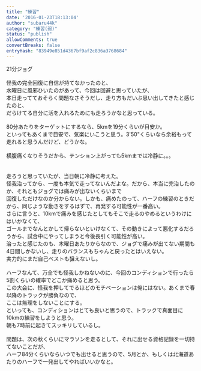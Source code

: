 ```yaml
---
title: "練習"
date: '2016-01-23T18:13:04'
author: "subaru44k"
category: "練習(弱)"
status: "publish"
allowComments: true
convertBreaks: false
entryHash: "83949e851d4367bf9af2c836a3768684"
---
```

21分ジョグ<br>
<br>
怪我の完全回復に自信が持てなかったのと、<br>
水曜日に風邪ひいたのがあって、今回は回避と思っていたが、<br>
本日走ってておそらく問題なさそうだし、走り方もだいぶ思い出してきたと感じたのと、<br>
だらけてる自分に活を入れるためにも走ろうかなと思っている。<br>
<br>
80分あたりをターゲットにするなら、5kmを19分くらいが目安か。<br>
といってもあくまで目安で、気楽にいこうと思う。3'50"くらいなら余裕もって走れると思うんだけど、どうかな。<br>
<br>
横腹痛くなりそうだから、テンション上がっても5kmまでは冷静に。。。<br>
<br>
<br>
走ろうと思っていたが、当日朝に冷静に考えた。<br>
怪我治ってから、一度も本気で走ってないんだよな。だから、本当に完治したのか、それともジョグでは痛みが出ないくらいまで<br>
回復しただけなのか分からない。しかも、痛めたのって、ハーフの練習のときだから、同じような動きをするはずで、再発する可能性が一番高い。<br>
さらに言うと、10kmで痛みを感じたとしてもそこで走るのやめるというわけにはいかなくて、<br>
ゴールまでなんとかして帰らないといけなくて、その動きによって悪化するだろうから、試合中にやってしまうと今後長引く可能性が高い。<br>
治ったと感じたのも、木曜日あたりからなので、ジョグで痛みが出てない期間も4日間しかないし、走りのバランスもちゃんと戻ったとはいえない。<br>
実力的にまだ自己ベストも狙えないし。<br>
<br>
ハーフなんて、万全でも怪我しかねないのに、今回のコンディションで行ったら5割くらいの確率でどこか痛めると思う。<br>
この大会に、怪我を押してでるほどのモチベーションは俺にはない。あくまで春以降のトラックが勝負なので、<br>
ここは無理をしないことにする。<br>
といっても、コンディションはとても良いと思うので、トラックで真面目に10kmの練習をしようと思う。<br>
朝も7時前に起きてスッキリしているし。<br>
<br>
問題は、次の秋くらいにマラソンを走るとして、それに出せる資格記録を一切持てないことだが、<br>
ハーフ84分くらいならいつでも出せると思うので、5月とか、もしくは北海道あたりのハーフで一発出してやればいいかなと。

